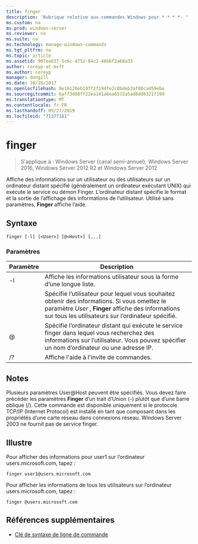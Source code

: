 ```yaml
---
title: finger
description: 'Rubrique relative aux commandes Windows pour * * * *- '
ms.custom: na
ms.prod: windows-server
ms.reviewer: na
ms.suite: na
ms.technology: manage-windows-commands
ms.tgt_pltfrm: na
ms.topic: article
ms.assetid: 907ea637-5c6c-4752-84c2-46bbf2a68a33
author: coreyp-at-msft
ms.author: coreyp
manager: dongill
ms.date: 10/16/2017
ms.openlocfilehash: 8e16120eb19ff2f194fe2c8bdeb3af80ca459ebe
ms.sourcegitcommit: 6aff3d88ff22ea141a6ea6572a5ad8dd6321f199
ms.translationtype: MT
ms.contentlocale: fr-FR
ms.lasthandoff: 09/27/2019
ms.locfileid: "71377161"
---
```

# <a name="finger"></a>finger

>S'applique à : Windows Server (canal semi-annuel), Windows Server 2016, Windows Server 2012 R2 et Windows Server 2012

Affiche des informations sur un utilisateur ou des utilisateurs sur un ordinateur distant spécifié (généralement un ordinateur exécutant UNIX) qui exécute le service ou démon Finger. L’ordinateur distant spécifie le format et la sortie de l’affichage des informations de l’utilisateur. Utilisé sans paramètres, **Finger** affiche l’aide. 
## <a name="syntax"></a>Syntaxe
```
finger [-l] [<User>] [@<Host>] [...]
```
### <a name="parameters"></a>Paramètres

| Paramètre |                                                                            Description                                                                            |
|-----------|-------------------------------------------------------------------------------------------------------------------------------------------------------------------|
|    -l     |                                                          Affiche les informations utilisateur sous la forme d’une longue liste.                                                           |
|  <User>   | Spécifie l’utilisateur pour lequel vous souhaitez obtenir des informations. Si vous omettez le paramètre *User* , **Finger** affiche des informations sur tous les utilisateurs sur l’ordinateur spécifié. |
|  @<Host>  |        Spécifie l’ordinateur distant qui exécute le service finger dans lequel vous recherchez des informations sur l’utilisateur. Vous pouvez spécifier un nom d’ordinateur ou une adresse IP.        |
|    /?     |                                                               Affiche l'aide à l'invite de commandes.                                                                |

## <a name="remarks"></a>Notes
Plusieurs paramètres User@Host peuvent être spécifiés.
Vous devez faire précéder les paramètres **Finger** d’un trait d’Union (-) plutôt que d’une barre oblique (/).
Cette commande est disponible uniquement si le protocole TCP/IP (Internet Protocol) est installé en tant que composant dans les propriétés d’une carte réseau dans connexions réseau.
Windows Server 2003 ne fournit pas de service finger.
## <a name="BKMK_Examples"></a>Illustre
Pour afficher des informations pour user1 sur l’ordinateur users.microsoft.com, tapez :
```
finger user1@users.microsoft.com
```
Pour afficher les informations de tous les utilisateurs sur l’ordinateur users.microsoft.com, tapez :
```
finger @users.microsoft.com
```
## <a name="additional-references"></a>Références supplémentaires
-   [Clé de syntaxe de ligne de commande](command-line-syntax-key.md)
